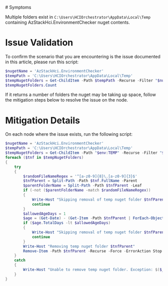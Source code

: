 # Symptoms

Multiple folders exist in ```C:\Users\HCIOrchestrator\AppData\Local\Temp``` containing AzStackHci.EnvironmentChecker nuget contents.

# Issue Validation

To confirm the scenario that you are encountering is the issue documented in this article, please run this script:
```PowerShell
$nugetName = 'AzStackHci.EnvironmentChecker'
$tempPath = 'C:\Users\HCIOrchestrator\AppData\Local\Temp'
$tempNugetFolders = Get-ChildItem -Path $tempPath -Recurse -Filter "$nugetName.*" -Directory -ErrorAction SilentlyContinue
$tempNugetFolders.Count
```
If it returns a number of folders the nuget may be taking up space, follow the mitigation steps below to resolve the issue on the node. 

# Mitigation Details

On each node where the issue exists, run the following script:

```PowerShell
$nugetName = 'AzStackHci.EnvironmentChecker'
$tempPath = 'C:\Users\HCIOrchestrator\AppData\Local\Temp'
$tempNugetFolders = Get-ChildItem -Path "$env:TEMP" -Recurse -Filter "$nugetName.*" -Directory -ErrorAction SilentlyContinue
foreach ($tnf in $tempNugetFolders)
{
    try
    {
        $randomFileNameRegex = '^[a-z0-9]{8}\.[a-z0-9]{3}$'
        $tnfParent = Split-Path -Path $tnf.FullName -Parent
        $parentFolderName = Split-Path -Path $tnfParent -Leaf
        if (-not ($parentFolderName -match $randomFileNameRegex))
        {
            Write-Host "Skipping removal of temp nuget folder $tnfParent as it does not match expected pattern."
            continue
        }
        $allowedAgeDays = 1
        $age = (Get-Date) - (Get-Item -Path $tnfParent | ForEach-Object LastWriteTime)
        if ($age.TotalDays -lt $allowedAgeDays)
        {
            Write-Host "Skipping removal of temp nuget folder $tnfParent as its last write time was $($age.TotalDays) days ago, which is less than $allowedAgeDays days."
            continue
        }
        Write-Host "Removing temp nuget folder $tnfParent"
        Remove-Item -Path $tnfParent -Recurse -Force -ErrorAction Stop
    }
    catch
    {
        Write-Host "Unable to remove temp nuget folder. Exception: $($_.Exception.GetType().FullName): $($_.Exception.Message)" -ForegroundColor Red
    }
}
```